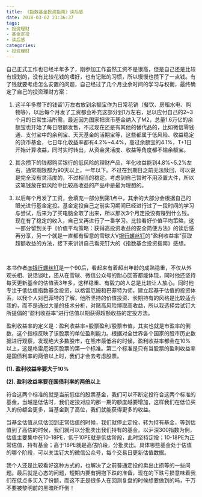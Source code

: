 ```yaml
---
title: 《指数基金投资指南》读后感
date: 2018-03-02 23:36:37
tags:
- 投资理财
- 基金定投
- 读后感
categories:
- 投资理财
---
```


自己正式工作也已经半年多了，刚参加工作虽然工资不是很高，但是自己还是比较有规划的，没有比较花钱的嗜好，也有记账的习惯，所以慢慢也攒下了一点钱。有了钱就要考虑怎么安置的问题，自己经过了几个月业余时间的学习与权衡，最终确定了自己的投资理财方案：

1. 这半年多攒下的钱留1万左右放到余额宝作为日常花销（餐饮、房租水电、购物等），以后每个月发了工资都会补充这部分到1万左右，足以应付自己的2~3个月的日常生活所需。最近因为国家把货币基金纳入了M2，总量1.6万亿的余额宝也开始了每日限额发售，不过现在还是有其他的替代品的，比如微信零钱通、支付宝中的余利宝、天天基金的活期宝等，这些都属于低风险、收益稳定的货币基金，七日年化收益率都有4.2%~4.4%，高过余额宝的4.1%，T+1日开始计算收益，同时实时转出，从资金灵活度、收益等角度都不输余额宝。

2. 其余攒下的钱都购买银行的低风险的理财产品，年化收益能到4.8%~5.2%左右，通常期限都为90天以上，一年以下。不过在到期日之前无法赎回，可以说是完全没有灵活度的，不过相当的稳定。考虑到自己暂时不用添置大件，所以这笔钱放在低风险中比较高收益的产品中是最为理想的。

3. 以后每个月发了工资，会填充一部分到第1点中，其余的大部分会根据自己的眼光进行基金定投。基金定投自己之前实习期间已经进行过了一段时间的学习与尝试，后来为了买电脑全取了出来，所以那次3个月定投没有赚到什么钱。现在有了稳定的收入，自己又再进行了一番学习。比较看好价值平均策略，这一部分留到关于《价值平均策略：获得高投资收益的安全简便方法》的读后感再分享，另一个就是一直都有留意的雪球大V[银行螺丝钉](https://xueqiu.com/u/3079173340)的"盈利收益率"获取超额收益的方法，接下来讲讲自己看完钉大的《指数基金投资指南》感想。

   ​

本书作者[@银行螺丝钉](https://xueqiu.com/u/3079173340)是一个90后，看起来有着超出年龄的成熟稳重，不仅从外观长相、说话谈吐，还从在雪球、微信公众号的耐心回答都能体现，同时他还坚持每天更新基金的估值表3年多，这样稳重、有毅力的人总是比较让人放心。同时他专注于低估值指数基金投资，以格雷厄姆和巴菲特为师，建立起基于估值的投资体系，以我个人对巴菲特的了解，他所坚持的价值投资、长期持有的风格是比较适合我的，而不是通过大量的技术分析，对赌高风险博取高收益，所以我选择尝试钉大所提倡的“盈利收益率”进行估值以期获得超额收益的定投方法。

盈利收益率的定义是：盈利收益率=股票盈利/股票市值，其实也就是市盈率的倒数，这个指标反映了该股票的单位盈利能力。根据对全世界各个国家的股市历史数据进行观察，发现绝大多数股市，在熊市最低谷的时候，盈利收益率都会在10%以上，这是格雷厄姆买股票的第一个标准。第二个标准是只有当股票的盈利收益率是国债利率的两倍以上时，我们才会去考虑股票。

**(1). 盈利收益率要大于10%**

**(2). 盈利收益率要在国债利率的两倍以上**

符合这两个标准的就是当前低估的股票基金，我们可以不断定投符合这两个标准的基金，当越是低估时，我们定投对应的那一期的额度越要增加，这样我们在低位买入的份额会更多，当基金到了高位，我们就能获得更多的收益。

当基金估值从低估回到正常估值的时候，我们就停止定投，转为持有基金，等到估值到了高估的时候，我们就可以分批卖出我们持有的基金。以沪深300指数为例，估值主要集中在10-18PE，低于10PE就是低估阶段，此时坚持定投；10-18PE为正常估值，持有基金；高于18PE就是高估阶段，分批卖出。具体哪些基金处于估值的哪个阶段，可以关注钉大的微信公众号，每个交易日更新估值数据。

我个人还是比较看好这种方式的，也解决了之前普通定投的卖出止损等的一些问题。最后就是心态的问题，短期内要有拥抱下跌的准备，现在的下跌亏损意味着我们在低点多买入了份额，而这不正是很多人在回测复盘的时候想要做到的吗，千万不要被黎明前的黑暗所吓倒！